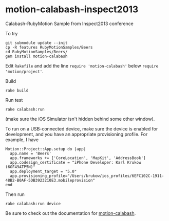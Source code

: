 motion-calabash-inspect2013
===========================

Calabash-RubyMotion Sample from Inspect2013 conference

To try

    git submodule update --init
    cp -R features RubyMotionSamples/Beers
    cd RubyMotionSamples/Beers/
    gem install motion-calabash


Edit `Rakefile` and add the line `require 'motion-calabash'` below `require 'motion/project'`.

Build

    rake build

Run test

    rake calabash:run

(make sure the iOS Simulator isn't hidden behind some other window).

To run on a USB-connected device, make sure the device is enabled for development, and you have an appropriate provisioning profile. For example, I have

    Motion::Project::App.setup do |app|
      app.name = 'Beers'
      app.frameworks += ['CoreLocation', 'MapKit', 'AddressBook']
      app.codesign_certificate = "iPhone Developer: Karl Krukow (6GF49ATP5N)"
      app.deployment_target = "5.0"
      app.provisioning_profile="/Users/krukow/ios_profiles/6EFC102C-1911-48B2-B0AF-5DB3923210E3.mobileprovision"
    end

Then run

    rake calabash:run device

Be sure to check out the documentation for [motion-calabash](https://github.com/calabash/motion-calabash).
